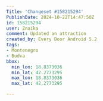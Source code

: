 ```yaml
---
Title: 'Changeset #158215294'
PublishDate: 2024-10-22T14:47:50Z
id: 158215294
user: Znaika
comment: Updated an attraction
created_by: Every Door Android 5.2
tags:
- Montenegro
- Budva
bbox:
  min_lon: 18.8373036
  min_lat: 42.2773295
  max_lon: 18.8373036
  max_lat: 42.2773295

---
```

